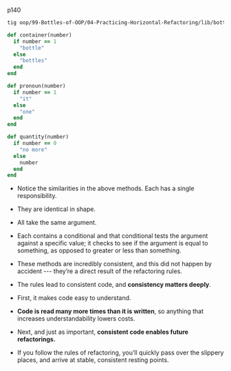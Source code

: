 p140

```bash
tig oop/99-Bottles-of-OOP/04-Practicing-Horizontal-Refactoring/lib/bottles.rb
```

```ruby
def container(number)
  if number == 1
    "bottle"
  else
    "bottles"
  end
end

def pronoun(number)
  if number == 1
    "it"
  else
    "one"
  end
end

def quantity(number)
  if number == 0
    "no more"
  else
    number
  end
end
```

+ Notice the similarities in the above methods. Each has a single responsibility.

+ They are identical in shape.

+ All take the same argument.

+ Each contains a conditional and that conditional tests the argument against a specific value; it checks to see if the argument is equal to something, as opposed to greater or less than something.

+ These methods are incredibly consistent, and this did not happen by accident --- they’re a direct result of the refactoring rules.

+ The rules lead to consistent code, and **consistency matters deeply**.

+ First, it makes code easy to understand.

+ **Code is read many more times than it is written**, so anything that increases understandability lowers costs.

+ Next, and just as important, **consistent code enables future refactorings.**

+  If you follow the rules of refactoring, you’ll quickly pass over the slippery places, and arrive at stable, consistent resting points.

